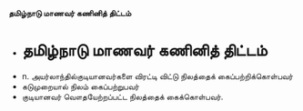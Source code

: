 **தமிழ்நாடு மாணவர் கணினித் திட்டம்**
- # தமிழ்நாடு மாணவர் கணினித் திட்டம்
- n. அயர்லாந்தில்குடியானவர்களை விரட்டி விட்டு நிலத்தைக் கைப்பற்றிக்கொள்பவர்
- கடுமுறையால் நிலம் கைப்பற்றுபவர்
- குடியானவர் வௌதயேற்றப்பட்ட நிலத்தைக் கைக்கொள்பவர்.

